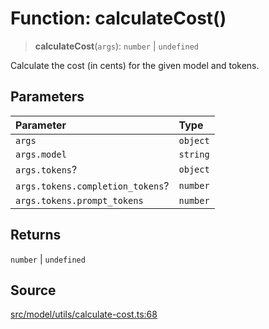 # Function: calculateCost()

> **calculateCost**(`args`): `number` \| `undefined`

Calculate the cost (in cents) for the given model and tokens.

## Parameters

| Parameter | Type |
| :------ | :------ |
| `args` | `object` |
| `args.model` | `string` |
| `args.tokens`? | `object` |
| `args.tokens.completion_tokens`? | `number` |
| `args.tokens.prompt_tokens` | `number` |

## Returns

`number` \| `undefined`

## Source

[src/model/utils/calculate-cost.ts:68](https://github.com/dexaai/llm-tools/blob/3551610/src/model/utils/calculate-cost.ts#L68)
